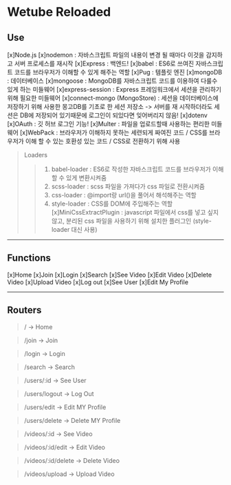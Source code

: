 # Wetube Reloaded

## Use
[x]Node.js
[x]nodemon : 자바스크립트 파일의 내용이 변경 될 때마다 이것을 감지하고 서버 프로세스를 재시작
[x]Express : 백엔드!
[x]babel : ES6로 쓰여진 자바스크립트 코드를 브라우저가 이해할 수 있게 해주는 역할
[x]Pug : 템플릿 엔진
[x]mongoDB : 데이터베이스
[x]mongoose : MongoDB를 자바스크립트 코드를 이용하여 다룰수 있게 하는 미들웨어
[x]express-session : Express 프레임워크에서 세션을 관리하기 위해 필요한 미들웨어
[x]connect-mongo (MongoStore) : 세션을 데이터베이스에 저장하기 위해 사용한 몽고DB를 기초로 한 세션 저장소 -> 서버를 재 시작하더라도 세션은 DB에 저장되어 있기때문에 로그인이 되있다면 잊어버리지 않음!
[x]dotenv
[x]OAuth : 깃 허브 로그인 기능!
[x]Multer : 파일을 업로드할때 사용하는 편리한 미들웨어
[x]WebPack : 브라우저가 이해하지 못하는 세련되게 짜여진 코드 / CSS를 브라우저가 이해 할 수 있는 호환성 있는 코드 / CSS로 전환하기 위해 사용
> Loaders
>> 1. babel-loader : ES6로 작성한 자바스크립트 코드를 브라우저가 이해할 수 있게 변환시켜줌
>> 2. scss-loader : scss 파일을 가져다가 css 파일로 전환시켜줌
>> 3. css-loader : @import랑 url()을 풀어서 해석해주는 역할
>> 4. style-loader : CSS를 DOM에 주입해주는 역할
>[x]MiniCssExtractPlugin : javascript 파일에서 css를 넣고 싶지 않고, 분리된 css 파일을 사용하기 위해 설치한 플러그인 (style-loader 대신 사용)

***

## Functions
[x]Home
[x]Join
[x]Login
[x]Search
[x]See Video
[x]Edit Video
[x]Delete Video
[x]Upload Video
[x]Log out
[x]See User
[x]Edit My Profile
***

## Routers
>/ -> Home

>/join -> Join

>/login -> Login

>/search -> Search

>/users/:id -> See User

>/users/logout -> Log Out

>/users/edit -> Edit MY Profile

>/users/delete -> Delete MY Profile

>/videos/:id -> See Video

>/videos/:id/edit -> Edit Video

>/videos/:id/delete -> Delete Video

>/videos/upload -> Upload Video